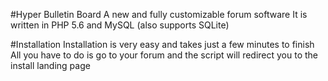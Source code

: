 #Hyper Bulletin Board
A new and fully customizable forum software
It is written in PHP 5.6 and MySQL (also supports SQLite)

#Installation
Installation is very easy and takes just a few minutes to finish
All you have to do is go to your forum and the script will redirect you to the install landing page